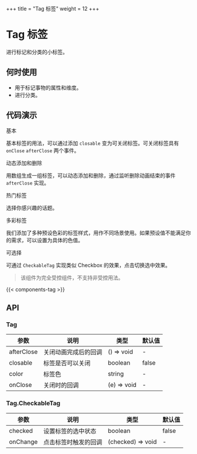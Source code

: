 +++
title = "Tag 标签"
weight = 12
+++

# Tag 标签

进行标记和分类的小标签。

## 何时使用

- 用于标记事物的属性和维度。
- 进行分类。

## 代码演示

<div class="c7n-row">
    <div class="c7n-row-6">
        <section class="code-box">
            <section class="code-box-demo"><div id="tag-demo-basic"></div></section>
            <section class="code-box-meta">
                <div class="code-box-title"><a>基本</a></div>
                <div>
                    <p>基本标签的用法，可以通过添加 <code>closable</code> 变为可关闭标签。可关闭标签具有 <code>onClose</code> <code>afterClose</code> 两个事件。</p>
                </div>
            </section>
        </section>
        <section class="code-box">
            <section class="code-box-demo"><div id="tag-demo-add"></div></section>
            <section class="code-box-meta">
                <div class="code-box-title"><a>动态添加和删除</a></div>
                <div>
                    <p>用数组生成一组标签，可以动态添加和删除，通过监听删除动画结束的事件 <code>afterClose</code> 实现。</p>
                </div>
            </section>
        </section>
        <section class="code-box">
            <section class="code-box-demo"><div id="tag-demo-hot"></div></section>
            <section class="code-box-meta">
                <div class="code-box-title"><a>热门标签</a></div>
                <div>
                    <p>选择你感兴趣的话题。</p>
                </div>
            </section>
        </section>
    </div>
    <div class="c7n-row-6">
        <section class="code-box">
            <section class="code-box-demo"><div id="tag-demo-color"></div></section>
            <section class="code-box-meta">
                <div class="code-box-title"><a>多彩标签</a></div>
                <div>
                    <p>我们添加了多种预设色彩的标签样式，用作不同场景使用。如果预设值不能满足你的需求，可以设置为具体的色值。</p>
                </div>
            </section>
        </section>
        <section class="code-box">
            <section class="code-box-demo"><div id="tag-demo-select"></div></section>
            <section class="code-box-meta">
                <div class="code-box-title"><a>可选择</a></div>
                <div>
                    <p>可通过 <code>CheckableTag</code> 实现类似 Checkbox 的效果，点击切换选中效果。</p>
                    <blockquote><p>该组件为完全受控组件，不支持非受控用法。</p></blockquote>
                </div>
            </section>
        </section>
    </div>
</div>

{{< components-tag >}}

## API

### Tag

| 参数 | 说明 | 类型 | 默认值 |
| --- | --- | --- | --- |
| afterClose | 关闭动画完成后的回调 | () => void | - |
| closable | 标签是否可以关闭 | boolean | false |
| color | 标签色 | string | - |
| onClose | 关闭时的回调 | (e) => void | - |

### Tag.CheckableTag

| 参数 | 说明 | 类型 | 默认值 |
| --- | --- | --- | --- |
| checked | 设置标签的选中状态 | boolean | false |
| onChange | 点击标签时触发的回调 | (checked) => void | - |
